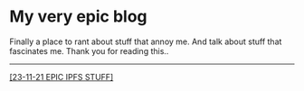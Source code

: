 # My very epic blog

Finally a place to rant about stuff that annoy me. And talk about stuff that fascinates me. Thank you for reading this..

------

<div class="holder">
<a href="/posts/epic_ipfs_stuff.md" style="display: block;"><div class="post-link">[23-11-21 EPIC IPFS STUFF]</div></a>
</div>
